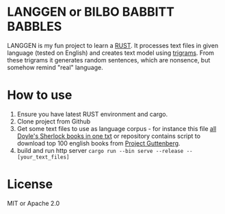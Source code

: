 LANGGEN or BILBO BABBITT BABBLES
================================

LANGGEN is my fun project to learn a [RUST](https://www.rust-lang.org).   It processes text files in given language (tested on English) and creates text model using [trigrams](https://en.wikipedia.org/wiki/Trigram). From these trigrams it generates random sentences, which are nonsence, but somehow remind "real" language.

How to use
==========

1. Ensure you have latest RUST environment and cargo.
2. Clone project from Github
3. Get some text files to use as language corpus - for instance this file [all Doyle's Sherlock books in one txt](https://sherlock-holm.es/stories/plain-text/cano.txt) or repository contains script to download top 100 english books from [Project Guttenberg](https://www.gutenberg.org/).
4. build and run http server `cargo run --bin serve --release -- [your_text_files]`

License
=======
MIT or Apache 2.0